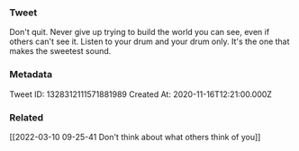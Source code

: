 ### Tweet
Don't quit. Never give up trying to build the world you can see, even if others can't see it. Listen to your drum and your drum only. It's the one that makes the sweetest sound.

### Metadata
Tweet ID: 1328312111571881989
Created At: 2020-11-16T12:21:00.000Z

### Related
[[2022-03-10 09-25-41 Don't think about what others think of you]]

